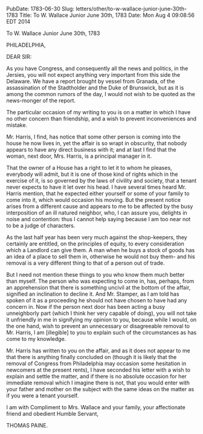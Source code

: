 PubDate: 1783-06-30
Slug: letters/other/to-w-wallace-junior-june-30th-1783
Title: To W. Wallace Junior  June 30th, 1783
Date: Mon Aug  4 09:08:56 EDT 2014

   To W. Wallace Junior  June 30th, 1783

   PHILADELPHIA,

   DEAR SIR:

   As you have Congress, and consequently all the news and politics, in the
   Jersies, you will not expect anything very important from this side the
   Delaware. We have a report brought by vessel from Granada, of the
   assassination of the Stadtholder and the Duke of Brunswick, but as it is
   among the common rumors of the day, I would not wish to be quoted as the
   news-monger of the report.

   The particular occasion of my writing to you is on a matter in which I
   have no other concern than friendship, and a wish to prevent
   inconveniences and mistake.

   Mr. Harris, I find, has notice that some other person is coming into the
   house he now lives in, yet the affair is so wrapt in obscurity, that
   nobody appears to have any direct business with it; and at last I find
   that the woman, next door, Mrs. Harris, is a principal manager in it.

   That the owner of a House has a right to let it to whom he pleases,
   everybody will admit, but it is one of those kind of rights which in the
   exercise of it, is so governed by the laws of civility and society, that a
   tenant never expects to have it let over his head. I have several times
   heard Mr. Harris mention, that he expected either yourself or some of your
   family to come into it, which would occasion his moving. But the present
   notice arises from a different cause and appears to me to be affected by
   the busy interposition of an ill natured neighbor, who, I can assure you,
   delights in noise and contention: thus I cannot help saying because I am
   too near not to be a judge of characters.

   As the last half year has been very much against the shop-keepers, they
   certainly are entitled, on the principles of equity, to every
   consideration which a Landlord can give them. A man when he buys a stock
   of goods has an idea of a place to sell them in, otherwise he would not
   buy them- and his removal is a very different thing to that of a person
   out of trade.

   But I need not mention these things to you who know them much better than
   myself. The person who was expecting to come in, has, perhaps, from an
   apprehension that there is something uncivil at the bottom of the affair,
   signified an inclination to decline it. And Mr. Stamper, as I am told has
   spoken of it as a proceeding he should not have chosen to have had any
   concern in. Now if the person next door has been acting a busy
   unneighborly part (which I think her very capable of doing), you will not
   take it unfriendly in me in signifying my opinion to you, because while I
   would, on the one hand, wish to prevent an unnecessary or disagreeable
   removal to Mr. Harris, I am [illegible] to you to explain such of the
   circumstances as has come to my knowledge.

   Mr. Harris has written to you on the affair, and as it does not appear to
   me that there is anything finally concluded on (though it is likely that
   the removal of Congress from Philadelphia may occasion some hesitation in
   newcomers at the present rents), I have seconded his letter with a wish to
   explain and settle the matter, and if there is no absolute occasion for
   her immediate removal which I imagine there is not, that you would enter
   with your father and mother on the subject with the same ideas on the
   matter as if you were a tenant yourself.

   I am with Compliment to Mrs. Wallace and your family, your affectionate
   friend and obedient Humble Servant,

   THOMAS PAINE.
